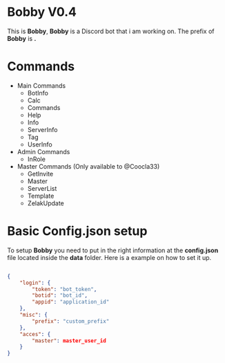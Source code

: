 # Bobby V0.4
This is **Bobby**,
**Bobby** is a Discord bot that i am working on.
The prefix of **Bobby** is **.**

# Commands
- Main Commands
  - BotInfo
  - Calc
  - Commands
  - Help
  - Info
  - ServerInfo
  - Tag
  - UserInfo
- Admin Commands
  - InRole
- Master Commands (Only available to @Coocla33)
  - GetInvite
  - Master
  - ServerList
  - Template
  - ZelakUpdate

# Basic Config.json setup
To setup **Bobby** you need to put in the right information at the **config.json** file located inside the **data** folder. Here is a example on how to set it up.
```json

{
	"login": {
		"token": "bot_token",
		"botid": "bot_id",
		"appid": "application_id"
	},
	"misc": {
		"prefix": "custom_prefix"
	},
	"acces": {
		"master": master_user_id
	}
}
```
